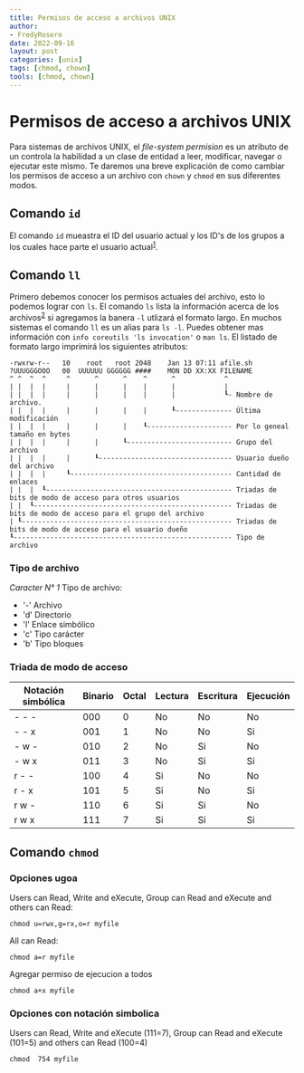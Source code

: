 ```yaml
---
title: Permisos de acceso a archivos UNIX
author: 
- FredyRosero
date: 2022-09-16
layout: post
categories: [unix]
tags: [chmod, chown]
tools: [chmod, chown]
---
```

# Permisos de acceso a archivos UNIX
Para sistemas de archivos UNIX, el *file-system permision* es un atributo de un controla la habilidad a un clase de entidad a leer, modificar, navegar o ejecutar este mismo. Te daremos una breve explicación de como cambiar los permisos de acceso a un archivo con `chown` y `chmod` en sus diferentes modos.
<!--more-->

## Comando `id`
El comando `id` mueastra el ID del usuario actual y los ID's de los grupos a los cuales hace parte el usuario actual<sup>[1]</sup>.

## Comando `ll`
Primero debemos conocer los permisos actuales del archivo, esto lo podemos lograr con `ls`. El comando `ls` lista la información acerca de los archivos<sup>[2]</sup> si agregamos la banera `-l` utlizará el formato largo. En muchos sistemas el comando `ll` es un alias para `ls -l`. Puedes obtener mas información con `info coreutils 'ls invocation'` o `man ls`. El listado de formato largo imprimirá los siguientes atributos:

```
-rwxrw-r--   10    root   root 2048    Jan 13 07:11 afile.sh
?UUUGGGOOO   00  UUUUUU GGGGGG ####    MON DD XX:XX FILENAME
^ ^  ^  ^     ^      ^      ^    ^      ^            ^  
| |  |  |     |      |      |    |      |            |
| |  |  |     |      |      |    |      |            ┖- Nombre de archivo.
| |  |  |     |      |      |    |      ┖-------------- Última modificación
| |  |  |     |      |      |    ┖--------------------- Por lo geneal tamaño en bytes
| |  |  |     |      |      ┖-------------------------- Grupo del archivo
| |  |  |     |      ┖--------------------------------- Usuario dueño del archivo
| |  |  |     ┖---------------------------------------- Cantidad de enlaces
| |  |  ┖---------------------------------------------- Triadas de bits de modo de acceso para otros usuarios
| |  ┖------------------------------------------------- Triadas de bits de modo de acceso para el grupo del archivo
| ┖---------------------------------------------------- Triadas de bits de modo de acceso para el usuario dueño
┖------------------------------------------------------ Tipo de archivo  
```

### Tipo de archivo
*Caracter N° 1*
Tipo de archivo: 
* '-' Archivo
* 'd' Directorio
* 'l' Enlace simbólico
* 'c'  Tipo carácter
* 'b' Tipo bloques

### Triada de modo de acceso

| Notación simbólica    | Binario   | Octal | Lectura   | Escritura | Ejecución |
|---                    |---        |---    |---        |---        |---        |
| - - -                 | 000       | 0     | No        | No        | No        |
| - - x                 | 001       | 1     | No        | No        | Si        |
| - w -                 | 010       | 2     | No        | Si        | No        |
| - w x                 | 011       | 3     | No        | Si        | Si        |
| r - -                 | 100       | 4     | Si        | No        | No        |
| r - x                 | 101       | 5     | Si        | No        | Si        |
| r w -                 | 110       | 6     | Si        | Si        | No        |
| r w x                 | 111       | 7     | Si        | Si        | Si        |

## Comando `chmod`

### Opciones ugoa
Users can Read, Write and eXecute, Group can Read and eXecute and others can Read:
```
chmod u=rwx,g=rx,o=r myfile
```

All can Read:
```
chmod a=r myfile
```

Agregar permiso de ejecucion a todos
```
chmod a+x myfile
```

### Opciones con notación simbolica
Users can Read, Write and eXecute (111=7), Group can Read and eXecute (101=5) and others can Read (100=4)
```
chmod  754 myfile
```


[1]: https://man7.org/linux/man-pages/man1/id.1.html
[2]: https://man7.org/linux/man-pages/man1/ls.1.html
[3]: https://ufpr.dl.sourceforge.net/project/linuxcommand/TLCL/13.07/TLCL-13.07.pdf